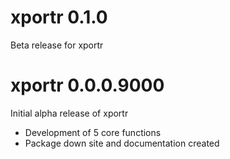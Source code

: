 # xportr 0.1.0

Beta release for xportr 

# xportr 0.0.0.9000

Initial alpha release of xportr

* Development of 5 core functions
* Package down site and documentation created